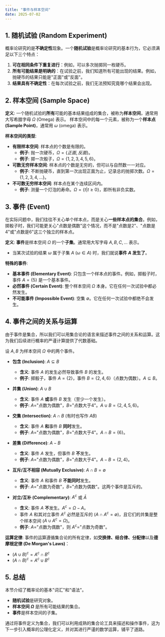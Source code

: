 ```yaml
---
title: "事件与样本空间"
date: 2025-07-02
---
```


## 1. 随机试验 (Random Experiment)

概率论研究的是**不确定性**现象。一个**随机试验**是概率论研究的基本行为，它必须满足以下三个特点：

1. **可在相同条件下重复进行**：例如，可以多次抛掷同一枚硬币。
2. **所有可能结果是明确的**：在试验之前，我们知道所有可能出现的结果。例如，抛硬币的结果只能是"正面"或"反面"。
3. **结果具有不确定性**：在每次试验之前，我们无法预知究竟哪个结果会出现。

## 2. 样本空间 (Sample Space)

**定义**:
一个随机试验的**所有**可能的基本结果组成的集合，被称为**样本空间**，通常用大写希腊字母 $\Omega$ (Omega) 表示。
样本空间中的每一个元素，被称为一个**样本点 (Sample Point)**，通常用 $\omega$ (omega) 表示。

**样本空间的类型**:

* **有限样本空间**: 样本点的个数是有限的。
  * **例子**: 抛一次硬币，$\Omega = \{正面, 反面\}$。
  * **例子**: 掷一次骰子，$\Omega = \{1, 2, 3, 4, 5, 6\}$。
* **可数无穷样本空间**: 样本点的个数是无穷的，但可以与自然数一一对应。
  * **例子**: 不断抛硬币，直到第一次出现正面为止，记录总的抛掷次数。$\Omega = \{1, 2, 3, 4, \dots\}$。
* **不可数无穷样本空间**: 样本点在某个连续区间内。
  * **例子**: 测量一个灯泡的寿命。$\Omega = \{t | t \ge 0\}$，即所有非负实数。

## 3. 事件 (Event)

在实际问题中，我们往往不关心单个样本点，而是关心**一些样本点的集合**。例如，掷骰子时，我们可能更关心"点数是偶数"这个情况，而不是"点数是2"、"点数是4"或"点数是6"这三个独立的样本点。

**定义**:
**事件**是样本空间 $\Omega$ 的一个**子集**。通常用大写字母 $A, B, C, \dots$ 表示。

* 当某次试验的结果 $\omega$ 属于子集 $A$ ($\omega \in A$) 时，我们就说**事件 $A$ 发生了**。

**特殊的事件**:

* **基本事件 (Elementary Event)**: 只包含一个样本点的事件。例如，掷骰子时，事件 $A = \{5\}$ 是一个基本事件。
* **必然事件 (Certain Event)**: 整个样本空间 $\Omega$ 本身。它在任何一次试验中都必然发生。
* **不可能事件 (Impossible Event)**: 空集 $\emptyset$。它在任何一次试验中都绝不会发生。

## 4. 事件之间的关系与运算

由于事件是集合，所以我们可以用集合论的语言来描述事件之间的关系和运算。这为我们后续进行概率的严谨计算提供了代数基础。

设 $A, B$ 为样本空间 $\Omega$ 中的两个事件。

* **包含 (Inclusion)**: $A \subseteq B$
  * **含义**: 事件 $A$ 的发生必然导致事件 $B$ 的发生。
  * **例子**: 掷骰子，事件 $A=\{2\}$，事件 $B=\{2, 4, 6\}$（点数为偶数）。$A \subseteq B$。

* **并集 (Union)**: $A \cup B$
  * **含义**: 事件 $A$ **或**事件 $B$ 发生（至少一个发生）。
  * **例子**: $A=$"点数为偶数"，$B=$"点数大于4"。$A \cup B = \{2, 4, 5, 6\}$。

* **交集 (Intersection)**: $A \cap B$ (有时也写作 $AB$)
  * **含义**: 事件 $A$ **和**事件 $B$ **同时**发生。
  * **例子**: $A=$"点数为偶数"，$B=$"点数大于4"。$A \cap B = \{6\}$。

* **差集 (Difference)**: $A - B$
  * **含义**: 事件 $A$ 发生，但事件 $B$ **不**发生。
  * **例子**: $A=$"点数为偶数"，$B=$"点数大于4"。$A - B = \{2, 4\}$。

* **互斥/互不相容 (Mutually Exclusive)**: $A \cap B = \emptyset$
  * **含义**: 事件 $A$ 和事件 $B$ **不能同时**发生。
  * **例子**: $A=$"点数为奇数"，$B=$"点数为偶数"。这两个事件是互斥的。

* **对立/互补 (Complementary)**: $A^c$ 或 $\bar{A}$
  * **含义**: 事件 $A$ **不**发生。$A^c = \Omega - A$。
  * 事件 $A$ 和其对立事件 $A^c$ 必然是互斥的 ($A \cap A^c = \emptyset$)，且它们的并集是整个样本空间 ($A \cup A^c = \Omega$)。
  * **例子**: $A=$"点数为偶数"，则 $A^c=$"点数为奇数"。

**运算定律**:
事件的运算遵循集合论的所有定律，如**交换律、结合律、分配律**以及**德摩根定律 (De Morgan's Laws)**：

* $(A \cup B)^c = A^c \cap B^c$
* $(A \cap B)^c = A^c \cup B^c$

## 5. 总结

本节介绍了概率论的基本"词汇"和"语法"。

* **随机试验**是研究对象。
* **样本空间 $\Omega$** 是所有可能结果的集合。
* **事件**是样本空间的子集。

通过将事件定义为集合，我们可以利用成熟的集合论工具来描述和操作事件，这为下一步引入概率的公理化定义，并对其进行严谨的数学运算，铺平了道路。

